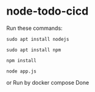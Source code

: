 # node-todo-cicd

Run these commands:


`sudo apt install nodejs`


`sudo apt install npm`


`npm install`

`node app.js`

or Run by docker compose
Done
